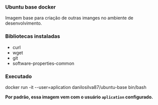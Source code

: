 ### Ubuntu base docker

Imagem base para criação de outras imanges no ambiente de desenvolvimento.

### Bibliotecas instaladas

* curl
* wget
* git
* software-properties-common

### Executado

docker run -it --user=aplication danilosilva87/ubuntu-base bin/bash

**Por padrão, essa imagem vem com o usuário `aplication` configurado.**
